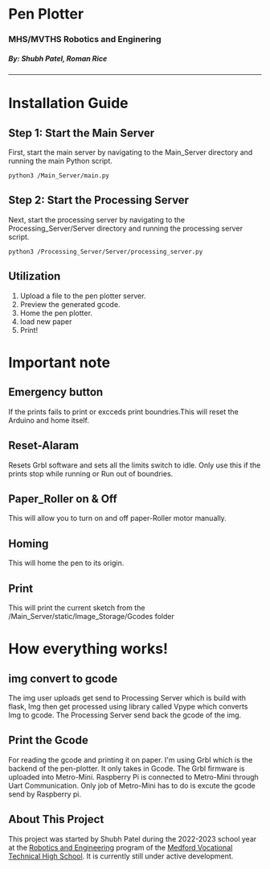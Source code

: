 # Pen Plotter
### MHS/MVTHS Robotics and Enginering                
##### By: Shubh Patel, Roman Rice
---------------
# Installation Guide
## Step 1: Start the Main Server
First, start the main server by navigating to the Main_Server directory and running the main Python script.
```python3
python3 /Main_Server/main.py
```
## Step 2: Start the Processing Server
Next, start the processing server by navigating to the Processing_Server/Server directory and running the processing server script.
```python3
python3 /Processing_Server/Server/processing_server.py
``` 
## Utilization

1. Upload a file to the pen plotter server.
2. Preview the generated gcode.
3. Home the pen plotter.
4. load new paper 
5. Print!

# Important note 
## Emergency button 
If the prints fails to print or excceds print boundries.This will reset the Arduino and home itself.
## Reset-Alaram
Resets Grbl software and sets all the limits switch to idle. Only use this if the prints stop while running or Run out of boundries.
## Paper_Roller on & Off
This will allow you to turn on and off paper-Roller motor manually.
## Homing
This will home the pen to its origin.
## Print
This will print the current sketch from the /Main_Server/static/Image_Storage/Gcodes folder

# How everything works!
## img convert to gcode
The img user uploads get send to Processing Server which is build with flask, Img then get processed using library called Vpype which converts Img to gcode. The Processing Server send back the gcode of the img.

## Print the Gcode
For reading the gcode and printing it on paper. I'm using Grbl which is the backend of the pen-plotter. It only takes in Gcode. The Grbl firmware is uploaded into Metro-Mini. Raspberry Pi is connected to Metro-Mini through Uart Communication. Only job of Metro-Mini has to do is excute the gcode send by Raspberry pi.

## About This Project

This project was started by Shubh Patel during the 2022-2023 school year at the [Robotics and Engineering](https://mvthsengineering.com/) program of the [Medford Vocational Technical High School](https://mhs-mvths.mps02155.org/). It is currently still under active development.
